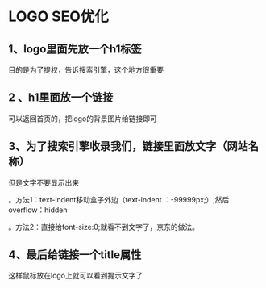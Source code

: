 # LOGO SEO优化

## 1、logo里面先放一个h1标签

目的是为了提权，告诉搜索引擎，这个地方很重要

## 2 、h1里面放一个链接

可以返回首页的，把logo的背景图片给链接即可

## 3、为了搜索引擎收录我们，链接里面放文字（网站名称）

但是文字不要显示出来

。方法1：text-indent移动盒子外边（text-indent ：-99999px;）,然后overflow：hidden

。方法2：直接给font-size:0;就看不到文字了，京东的做法。

## 4、最后给链接一个title属性

这样鼠标放在logo上就可以看到提示文字了